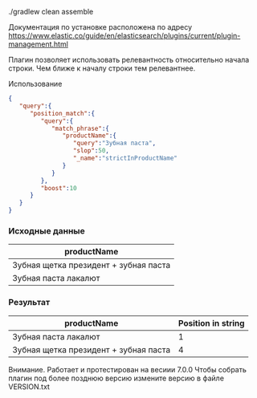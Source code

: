 <!--
  title: Elasticsearch term position similarity
  description: Плагин для релевантности относительно положения в строке
  author: Roman Saritskiy
  -->

./gradlew clean assemble

Документация по установке расположена по адресу https://www.elastic.co/guide/en/elasticsearch/plugins/current/plugin-management.html

Плагин позволяет использовать релевантность относительно начала строки. Чем ближе к началу строки тем релевантнее.

Использование

```json
{  
   "query":{  
      "position_match":{  
         "query":{  
            "match_phrase":{  
               "productName":{  
                  "query":"Зубная паста",
                  "slop":50,
                  "_name":"strictInProductName"
               }
            }
         },
         "boost":10
      }
   }
}
```

### Исходные данные 

|  productName |
| ------------ |
|   Зубная щетка президент + зубная паста |
|   Зубная паста лакалют |

### Результат

|  productName | Position in string |
| ------------ |------|
|   Зубная паста лакалют | 1 |
|   Зубная щетка президент + зубная паста | 4 |


Внимание. Работает и протестирован на весиии 7.0.0
Чтобы собрать плагин под более позднюю версию измените версию в файле VERSION.txt